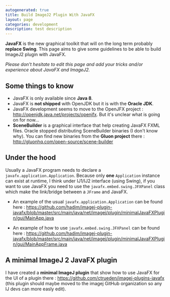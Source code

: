 ```yaml
---
autogenerated: true
title: Build ImageJ2 Plugin With JavaFX
layout: page
categories: development
description: test description
---
```


**JavaFX** is the new graphical toolkit that will on the long term probably **replace Swing**. This page aims to give some guidelines to be able to build ImageJ2 plugin with JavaFX.

*Please don't hesitate to edit this page and add your tricks and/or experience about JavaFX and ImageJ2.*

Some things to know
-------------------

-   JavaFX is only available since **Java 8**.
-   JavaFX is **not shipped** with OpenJDK but it is with the **Oracle JDK**.
-   JavaFX development seems to move to the OpenJFX project : http://openjdk.java.net/projects/openjfx. But it's unclear what is going on for now...
-   **SceneBuilder** is a graphical interface that help creating JavaFX FXML files. Oracle stopped distributing SceneBuilder binaries (I don't know why). You can find new binaries from the **Gluon project** there : http://gluonhq.com/open-source/scene-builder

Under the hood
--------------

Usually a JavaFX program needs to declare a `javafx.application.Application`. Because only **one** `Application` instance can exist at runtime, I think under IJ1/IJ2 interface (using Swing), if you want to use JavaFX you need to use the `javafx.embed.swing.JFXPanel` class which make the link/bridge between a `JFrame` and JavaFX.

-   An example of the usual `javafx.application.Application` can be found here : https://github.com/hadim/imagej-plugin-javafx/blob/master/src/main/java/net/imagej/plugin/minimalJavaFXPlugin/gui/MainApp.java

<!-- -->

-   An example of how to use `javafx.embed.swing.JFXPanel` can be found here : https://github.com/hadim/imagej-plugin-javafx/blob/master/src/main/java/net/imagej/plugin/minimalJavaFXPlugin/gui/MainAppFrame.java

A minimal ImageJ 2 JavaFX plugin
--------------------------------

I have created a **minimal ImageJ plugin** that show how to use JavaFX for the UI of a plugin there : https://github.com/ctrueden/imagej-plugins-javafx (this plugin should maybe moved to the imagej GitHub organization so any IJ devs can more easly edit).
